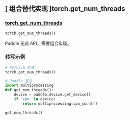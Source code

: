 ## [ 组合替代实现 ]torch.get_num_threads

### [torch.get_num_threads](https://pytorch.org/docs/stable/generated/torch.get_num_threads.html)

```python
torch.get_num_threads()
```

Paddle 无此 API，需要组合实现。

### 转写示例

```python
# PyTorch 写法
torch.get_num_threads()

# Paddle 写法
import multiprocessing
def get_num_threads():
    device = paddle.device.get_device()
    if 'cpu' in device:
        return multiprocessing.cpu_count()

get_num_threads()
```
